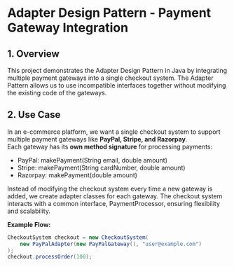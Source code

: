 # Adapter Design Pattern - Payment Gateway Integration

## 1. Overview
This project demonstrates the Adapter Design Pattern in Java by integrating multiple payment gateways into a single checkout system. The Adapter Pattern allows us to use incompatible interfaces together without modifying the existing code of the gateways.


## 2. Use Case
In an e-commerce platform, we want a single checkout system to support multiple payment gateways like **PayPal, Stripe, and Razorpay**.  
Each gateway has its **own method signature** for processing payments:

- PayPal: makePayment(String email, double amount) 
- Stripe: makePayment(String cardNumber, double amount)  
- Razorpay: makePayment(double amount)

Instead of modifying the checkout system every time a new gateway is added, we create adapter classes for each gateway. The checkout system interacts with a common interface, PaymentProcessor, ensuring flexibility and scalability.

**Example Flow:**
```java
CheckoutSystem checkout = new CheckoutSystem(
    new PayPalAdapter(new PayPalGateway(), "user@example.com")
);
checkout.processOrder(100);
